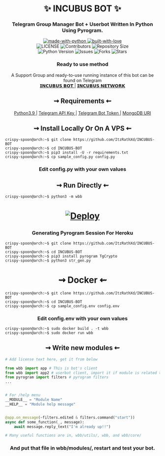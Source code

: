 <h1 align="center"> 
    ✨ INCUBUS BOT ✨ 
</h1>

<h3 align="center"> 
    Telegram Group Manager Bot + Userbot Written In Python Using Pyrogram.
</h3>

<p align="center">
    <a href="https://python.org">
        <img src="http://forthebadge.com/images/badges/made-with-python.svg" alt="made-with-python">
    </a>
    <a href="https://GitHub.com/crispy-spoon">
        <img src="http://ForTheBadge.com/images/badges/built-with-love.svg" alt="built-with-love">
    </a> <br>
    <img src="https://img.shields.io/github/license/ItzRathXd/INCUBUS-BOT?style=for-the-badge&logo=appveyor" alt="LICENSE">
    <img src="https://img.shields.io/github/contributors/ItzRathXd/INCUBUS-BOT?style=for-the-badge&logo=appveyor" alt="Contributors">
    <img src="https://img.shields.io/github/repo-size/ItzRathXd/INCUBUS-BOT?style=for-the-badge&logo=appveyor" alt="Repository Size"> <br>
    <img src="https://img.shields.io/badge/python-3.9-green?style=for-the-badge&logo=appveyor" alt="Python Version">
    <img src="https://img.shields.io/github/issues/ItzRathXd/INCUBUS-BOT?style=for-the-badge&logo=appveyor" alt="Issues">
    <img src="https://img.shields.io/github/forks/ItzRathXd/INCUBUS-BOT?style=for-the-badge&logo=appveyor" alt="Forks">
    <img src="https://img.shields.io/github/stars/ItzRathXd/INCUBUS-BOT?style=for-the-badge&logo=appveyor" alt="Stars">
</p>

<h3 align="center"> 
    Ready to use method
</h3>

<p align="center">
    A Support Group and ready-to-use running instance of this bot can be found on Telegram <br>
    <a href="https://t.me/MSINCUBUS_BOT"> 𝗜𝗡𝗖𝗨𝗕𝗨𝗦 𝗕𝗢𝗧 </a> | 
    <a href="https://t.me/INCUBUSNETWORK"> 𝗜𝗡𝗖𝗨𝗕𝗨𝗦 𝗡𝗘𝗧𝗪𝗢𝗥𝗞 </a>
</p>

<h2 align="center"> 
   ⇝ Requirements ⇜
</h2>

<p align="center">
    <a href="https://www.python.org/downloads/release/python-390/"> Python3.9 </a> |
    <a href="https://docs.pyrogram.org/intro/setup#api-keys"> Telegram API Key </a> |
    <a href="https://t.me/botfather"> Telegram Bot Token </a> | 
    <a href="https://telegra.ph/How-To-get-Mongodb-URI-04-06"> MongoDB URI </a>
</p>

<h2 align="center"> 
   ⇝ Install Locally Or On A VPS ⇜
</h2>

```console
crispy-spoon@arch:~$ git clone https://github.com/ItzRathXd/INCUBUS-BOT
crispy-spoon@arch:~$ cd INCUBUS-BOT
crispy-spoon@arch:~$ pip3 install -U -r requirements.txt
crispy-spoon@arch:~$ cp sample_config.py config.py
```
 
<h3 align="center"> 
    Edit <b>config.py</b> with your own values
</h3>

<h2 align="center"> 
   ⇝ Run Directly ⇜
</h2>

```console
crispy-spoon@arch:~$ python3 -m wbb
```

<h1>
    <p align="center">
        <a href="https://heroku.com/deploy?template=https://github.com/ItzRathXd/INCUBUS-BOT">
            <img src="https://www.herokucdn.com/deploy/button.svg" alt="Deploy">
        </a>
    </p>
</h1>

<h3 align="center"> 
   Generating Pyrogram Session For Heroku
</h3>

```console
crispy-spoon@arch:~$ git clone https://github.com/ItzRathXd/INCUBUS-BOT
crispy-spoon@arch:~$ cd INCUBUS-BOT
crispy-spoon@arch:~$ pip3 install pyrogram TgCrypto
crispy-spoon@arch:~$ python3 str_gen.py
```

<h1 align="center"> 
   ⇝ Docker ⇜
</h1>

```console
crispy-spoon@arch:~$ git clone https://github.com/ItzRathXd/INCUBUS-BOT
crispy-spoon@arch:~$ cd INCUBUS-BOT
crispy-spoon@arch:~$ cp sample_config.env config.env
```

<h3 align="center"> 
    Edit <b> config.env </b> with your own values
</h3>

```console
crispy-spoon@arch:~$ sudo docker build . -t wbb
crispy-spoon@arch:~$ sudo docker run wbb
```

<h2 align="center"> 
   ⇝ Write new modules ⇜
</h2>

```py
# Add license text here, get it from below

from wbb import app # This is bot's client
from wbb import app2 # userbot client, import it if module is related to userbot
from pyrogram import filters # pyrogram filters
...


# For /help menu
__MODULE__ = "Module Name"
__HELP__ = "Module help message"


@app.on_message(~filters.edited & filters.command("start"))
async def some_function(_, message):
    await message.reply_text("I'm already up!!")

# Many useful functions are in, wbb/utils/, wbb, and wbb/core/
```

<h3 align="center"> 
   And put that file in wbb/modules/, restart and test your bot.
</h3>
